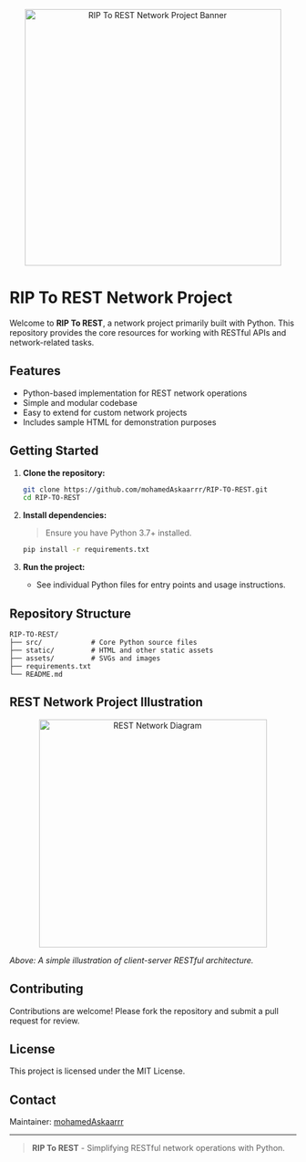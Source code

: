<p align="center">
  <img src="assets/banner.svg" alt="RIP To REST Network Project Banner" width="450"/>
</p>

# RIP To REST Network Project

Welcome to **RIP To REST**, a network project primarily built with Python. This repository provides the core resources for working with RESTful APIs and network-related tasks.

## Features

- Python-based implementation for REST network operations
- Simple and modular codebase
- Easy to extend for custom network projects
- Includes sample HTML for demonstration purposes

## Getting Started

1. **Clone the repository:**
   ```bash
   git clone https://github.com/mohamedAskaarrr/RIP-TO-REST.git
   cd RIP-TO-REST
   ```

2. **Install dependencies:**
   > Ensure you have Python 3.7+ installed.
   ```bash
   pip install -r requirements.txt
   ```

3. **Run the project:**
   - See individual Python files for entry points and usage instructions.

## Repository Structure

```
RIP-TO-REST/
├── src/            # Core Python source files
├── static/         # HTML and other static assets
├── assets/         # SVGs and images
├── requirements.txt
└── README.md
```

## REST Network Project Illustration

<p align="center">
  <img src="assets/rest-diagram.svg" alt="REST Network Diagram" width="400"/>
</p>

*Above: A simple illustration of client-server RESTful architecture.*

## Contributing

Contributions are welcome! Please fork the repository and submit a pull request for review.

## License

This project is licensed under the MIT License.

## Contact

Maintainer: [mohamedAskaarrr](https://github.com/mohamedAskaarrr)

---

> **RIP To REST** - Simplifying RESTful network operations with Python.
